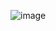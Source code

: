 ![image](https://user-images.githubusercontent.com/97988155/155253608-47d1e9dc-c2a9-48a3-bd3c-4253b640648d.png)

